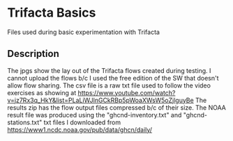 # Trifacta Basics

Files used during basic experimentation with Trifacta

## Description

The jpgs show the lay out of the Trifacta flows created during testing. I cannot upload the flows b/c I used the free edition of the SW that doesn't allow flow sharing. 
The csv file is a raw txt file used to follow the video exercises as showing at https://www.youtube.com/watch?v=jz7Rx3q_HkY&list=PLaLiWJlnGCkRBp5pWoaXWsW5oZjlguyBe
The results zip has the flow output files compressed b/c of their size. The NOAA result file was produced using the "ghcnd-inventory.txt" and "ghcnd-stations.txt" txt files 
I downloaded from https://www1.ncdc.noaa.gov/pub/data/ghcn/daily/
